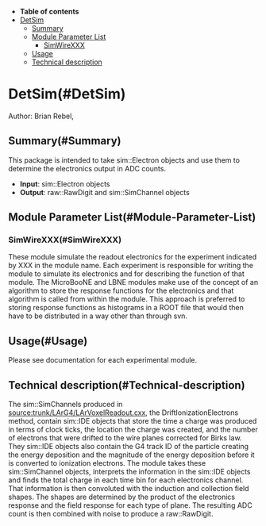 -   **Table of contents**
-   [DetSim](#DetSim)
    -   [Summary](#Summary)
    -   [Module Parameter List](#Module-Parameter-List)
        -   [SimWireXXX](#SimWireXXX)
    -   [Usage](#Usage)
    -   [Technical description](#Technical-description)

DetSim(#DetSim)
==================

Author: Brian Rebel,

Summary(#Summary)
--------------------

This package is intended to take sim::Electron objects and use them to determine the electronics output in ADC counts.

-   **Input**: sim::Electron objects
-   **Output**: raw::RawDigit and sim::SimChannel objects

Module Parameter List(#Module-Parameter-List)
------------------------------------------------

### SimWireXXX(#SimWireXXX)

These module simulate the readout electronics for the experiment indicated by XXX in the module name. Each experiment is responsible for writing the module to simulate its electronics and for describing the function of that module. The MicroBooNE and LBNE modules make use of the concept of an algorithm to store the response functions for the electronics and that algorithm is called from within the module. This approach is preferred to storing response functions as histograms in a ROOT file that would then have to be distributed in a way other than through svn.

Usage(#Usage)
----------------

Please see documentation for each experimental module.

Technical description(#Technical-description)
------------------------------------------------

The sim::SimChannels produced in [source:trunk/LArG4/LArVoxelReadout.cxx](/redmine/projects/larsoft/repository/entry/trunk/LArG4/LArVoxelReadout.cxx), the DriftIonizationElectrons method, contain sim::IDE objects that store the time a charge was produced in terms of clock ticks, the location the charge was created, and the number of electrons that were drifted to the wire planes corrected for Birks law. They sim::IDE objects also contain the G4 track ID of the particle creating the energy deposition and the magnitude of the energy deposition before it is converted to ionization electrons. The module takes these sim::SimChannel objects, interprets the information in the sim::IDE objects and finds the total charge in each time bin for each electronics channel. That information is then convoluted with the induction and collection field shapes. The shapes are determined by the product of the electronics response and the field response for each type of plane. The resulting ADC count is then combined with noise to produce a raw::RawDigit.
